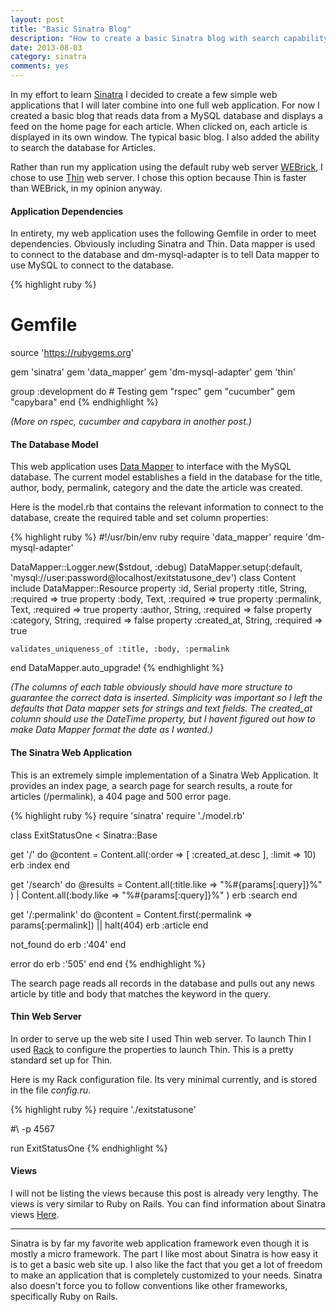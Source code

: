 ```yaml
---
layout: post
title: "Basic Sinatra Blog"
description: "How to create a basic Sinatra blog with search capability."
date: 2013-08-03
category: sinatra
comments: yes
---
```


In my effort to learn [Sinatra](http://www.sinatrarb.com/) I decided to create a few simple web applications that I will later combine into one full web application.  For now I created a basic blog that reads data from a MySQL database and displays a feed on the home page for each article.  When clicked on, each article is displayed in its own window.  The typical basic blog.  I also added the ability to search the database for Articles.

Rather than run my application using the default ruby web server [WEBrick](http://www.ruby-doc.org/stdlib-2.0/libdoc/webrick/rdoc/WEBrick.html), I chose to use [Thin](http://code.macournoyer.com/thin/) web server.  I chose this option because Thin is faster than WEBrick, in my opinion anyway.

#### Application Dependencies

In entirety, my web application uses the following Gemfile in order to meet dependencies.  Obviously including Sinatra and Thin.  Data mapper is used to connect to the database and dm-mysql-adapter is to tell Data mapper to use MySQL to connect to the database.

{% highlight ruby %}
# Gemfile
source 'https://rubygems.org'

gem 'sinatra'
gem 'data_mapper'
gem 'dm-mysql-adapter'
gem 'thin'

group :development do
    # Testing
    gem "rspec"
    gem "cucumber"
    gem "capybara"
end
{% endhighlight %}

_(More on rspec, cucumber and capybara in another post.)_

#### The Database Model

This web application uses [Data Mapper](http://datamapper.org/) to interface with the MySQL database.  The current model establishes a field in the database for the title, author, body, permalink, category and the date the article was created.

Here is the model.rb that contains the relevant information to connect to the database, create the required table and set column properties:

{% highlight ruby %}
#!/usr/bin/env ruby
require 'data_mapper'
require 'dm-mysql-adapter'

DataMapper::Logger.new($stdout, :debug)
DataMapper.setup(:default, 'mysql://user:password@localhost/exitstatusone_dev')
class Content
    include DataMapper::Resource
    property :id,         Serial
    property :title,      String,  :required => true
    property :body,       Text,    :required => true
    property :permalink,  Text,    :required => true
    property :author,     String,  :required => false
    property :category,   String,  :required => false
    property :created_at, String,   :required => true

    validates_uniqueness_of :title, :body, :permalink
end
DataMapper.auto_upgrade!
{% endhighlight %}

_(The columns of each table obviously should have more structure to guarantee the correct data is inserted.  Simplicity was important so I left the defaults that Data mapper sets for strings and text fields.  The created_at column should use the DateTime property, but I havent figured out how to make Data Mapper format the date as I wanted.)_

#### The Sinatra Web Application

This is an extremely simple implementation of a Sinatra Web Application.  It provides an index page, a search page for search results, a route for articles (/permalink), a 404 page and 500 error page.  

{% highlight ruby %}
require 'sinatra'
require './model.rb'

class ExitStatusOne < Sinatra::Base

  get '/' do
    @content = Content.all(:order => [ :created_at.desc ], :limit => 10) 
    erb :index
  end 
  
  get '/search' do
    @results = Content.all(:title.like => "%#{params[:query]}%" ) | 
               Content.all(:body.like => "%#{params[:query]}%" )
    erb :search
  end 

  get '/:permalink' do
    @content = Content.first(:permalink => params[:permalink]) || halt(404)
    erb :article
  end 

  not_found do
    erb :'404'
  end 

  error do
    erb :'505'
  end 
end
{% endhighlight %}

The search page reads all records in the database and pulls out any news article by title and body that matches the keyword in the query.

#### Thin Web Server

In order to serve up the web site I used Thin web server.  To launch Thin I used [Rack](http://rack.github.io/) to configure the properties to launch Thin.  This is a pretty standard set up for Thin.

Here is my Rack configuration file.  Its very minimal currently, and is stored in the file _config.ru_.

{% highlight ruby %}
require './exitstatusone'

#\ -p 4567

run ExitStatusOne
{% endhighlight %}

#### Views

I will not be listing the views because this post is already very lengthy.  The views is very similar to Ruby on Rails.  You can find information about Sinatra views [Here](http://www.sinatrarb.com/intro.html#Views%20/%20Templates).

***

Sinatra is by far my favorite web application framework even though it is mostly a micro framework.  The part I like most about Sinatra is how easy it is to get a basic web site up.  I also like the fact that you get a lot of freedom to make an application that is completely customized to your needs.   Sinatra also doesn't force you to follow conventions like other frameworks, specifically Ruby on Rails.
